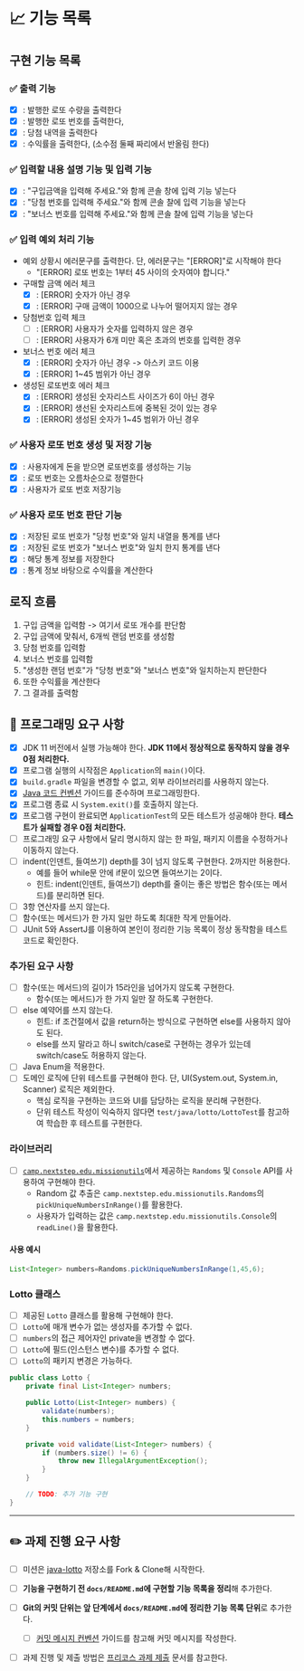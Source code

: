 # 📈 기능 목록

## 구현 기능 목록

### ✅ 출력 기능

- [X] : 발행한 로또 수량을 출력한다
- [X] : 발행한 로또 번호를 출력한다,
- [X] : 당첨 내역을 출력한다
- [X] : 수익률을 출력한다, (소수점 둘째 짜리에서 반올림 한다)

### ✅ 입력할 내용 설명 기능 및 입력 기능

- [X] : "구입금액을 입력해 주세요."와 함께 콘솔 창에 입력 기능 넣는다
- [X] : "당첨 번호를 입력해 주세요."와 함께 콘솔 찰에 입력 기능을 넣는다
- [X] : "보너스 번호를 입력해 주세요."와 함께 콘솔 찰에 입력 기능을 넣는다

### ✅ 입력 예외 처리 기능

- 예외 상황시 에러문구를 출력한다. 단, 에러문구는 "[ERROR]"로 시작해야 한다
    - "[ERROR] 로또 번호는 1부터 45 사이의 숫자여야 합니다."
- 구매할 금액 에러 체크
    - [X] : [ERROR] 숫자가 아닌 경우
    - [X] : [ERROR] 구매 금액이 1000으로 나누어 떨어지지 않는 경우
- 당첨번호 입력 체크
    - [ ] : [ERROR] 사용자가 숫자를 입력하지 않은 경우
    -  [ ] : [ERROR] 사용자가 6개 미만 혹은 초과의 번호를 입력한 경우
- 보너스 번호 에러 체크
    - [X] : [ERROR] 숫자가 아닌 경우 -> 아스키 코드 이용
    - [X] : [ERROR] 1~45 범위가 아닌 경우
- 생성된 로또번호 에러 체크
    - [X] : [ERROR] 생성된 숫자리스트 사이즈가 6이 아닌 경우
    - [X] : [ERROR] 생선된 숫자리스트에 중복된 것이 있는 경우
    - [X] : [ERROR] 생성된 숫자가 1~45 범위가 아닌 경우

### ✅ 사용자 로또 번호 생성 및 저장 기능

- [X] : 사용자에게 돈을 받으면 로또번호를 생성하는 기능
- [X] : 로또 번호는 오름차순으로 정렬한다
- [X] : 사용자가 로또 번호 저장기능

### ✅ 사용자 로또 번호 판단 기능

- [X] : 저장된 로또 번호가 "당청 번호"와 일치 내열을 통계를 낸다
- [X] : 저장된 로또 번호가 "보너스 번호"와 일치 한지 통계를 낸다
- [X] :  해당 통계 정보를 저장한다
- [X] : 통계 정보 바탕으로 수익률을 계산한다

## 로직 흐름

1. 구입 금액을 입력함 -> 여기서 로또 개수를 판단함
2. 구입 금액에 맞춰서, 6개씩 랜덤 번호를 생성함
3. 당첨 번호를 입력함
4. 보너스 번호를 입력함
5. "생성한 랜덤 번호"가 "당청 번호"와 "보너스 번호"와 일치하는지 판단한다
6. 또한 수익률을 계산한다
6. 그 결과를 출력함

## 🎯 프로그래밍 요구 사항

- [X] JDK 11 버전에서 실행 가능해야 한다. **JDK 11에서 정상적으로 동작하지 않을 경우 0점 처리한다.**
- [X] 프로그램 실행의 시작점은 `Application`의 `main()`이다.
- [X] `build.gradle` 파일을 변경할 수 없고, 외부 라이브러리를 사용하지 않는다.
- [X] [Java 코드 컨벤션](https://github.com/woowacourse/woowacourse-docs/tree/master/styleguide/java) 가이드를 준수하며 프로그래밍한다.
- [X] 프로그램 종료 시 `System.exit()`를 호출하지 않는다.
- [X] 프로그램 구현이 완료되면 `ApplicationTest`의 모든 테스트가 성공해야 한다. **테스트가 실패할 경우 0점 처리한다.**
- [ ] 프로그래밍 요구 사항에서 달리 명시하지 않는 한 파일, 패키지 이름을 수정하거나 이동하지 않는다.
- [ ] indent(인덴트, 들여쓰기) depth를 3이 넘지 않도록 구현한다. 2까지만 허용한다.
    - 예를 들어 while문 안에 if문이 있으면 들여쓰기는 2이다.
    - 힌트: indent(인덴트, 들여쓰기) depth를 줄이는 좋은 방법은 함수(또는 메서드)를 분리하면 된다.
- [ ] 3항 연산자를 쓰지 않는다.
- [ ] 함수(또는 메서드)가 한 가지 일만 하도록 최대한 작게 만들어라.
- [ ] JUnit 5와 AssertJ를 이용하여 본인이 정리한 기능 목록이 정상 동작함을 테스트 코드로 확인한다.

### 추가된 요구 사항

- [ ] 함수(또는 메서드)의 길이가 15라인을 넘어가지 않도록 구현한다.
    - 함수(또는 메서드)가 한 가지 일만 잘 하도록 구현한다.
- [ ] else 예약어를 쓰지 않는다.
    - 힌트: if 조건절에서 값을 return하는 방식으로 구현하면 else를 사용하지 않아도 된다.
    - else를 쓰지 말라고 하니 switch/case로 구현하는 경우가 있는데 switch/case도 허용하지 않는다.
- [ ] Java Enum을 적용한다.
- [ ] 도메인 로직에 단위 테스트를 구현해야 한다. 단, UI(System.out, System.in, Scanner) 로직은 제외한다.
    - 핵심 로직을 구현하는 코드와 UI를 담당하는 로직을 분리해 구현한다.
    - 단위 테스트 작성이 익숙하지 않다면 `test/java/lotto/LottoTest`를 참고하여 학습한 후 테스트를 구현한다.

### 라이브러리

- [ ] [`camp.nextstep.edu.missionutils`](https://github.com/woowacourse-projects/mission-utils)에서 제공하는 `Randoms`
  및 `Console` API를 사용하여 구현해야 한다.
    - Random 값 추출은 `camp.nextstep.edu.missionutils.Randoms`의 `pickUniqueNumbersInRange()`를 활용한다.
    - 사용자가 입력하는 값은 `camp.nextstep.edu.missionutils.Console`의 `readLine()`을 활용한다.

#### 사용 예시

```java
List<Integer> numbers=Randoms.pickUniqueNumbersInRange(1,45,6);
```

### Lotto 클래스

- [ ] 제공된 `Lotto` 클래스를 활용해 구현해야 한다.
- [ ] `Lotto`에 매개 변수가 없는 생성자를 추가할 수 없다.
- [ ] `numbers`의 접근 제어자인 private을 변경할 수 없다.
- [ ] `Lotto`에 필드(인스턴스 변수)를 추가할 수 없다.
- [ ] `Lotto`의 패키지 변경은 가능하다.

```java
public class Lotto {
	private final List<Integer> numbers;

	public Lotto(List<Integer> numbers) {
		validate(numbers);
		this.numbers = numbers;
	}

	private void validate(List<Integer> numbers) {
		if (numbers.size() != 6) {
			throw new IllegalArgumentException();
		}
	}

	// TODO: 추가 기능 구현
}
```

---

## ✏️ 과제 진행 요구 사항

- [ ] 미션은 [java-lotto](https://github.com/woowacourse-precourse/java-lotto) 저장소를 Fork & Clone해 시작한다.
- [ ] **기능을 구현하기 전 `docs/README.md`에 구현할 기능 목록을 정리**해 추가한다.
- [ ] **Git의 커밋 단위는 앞 단계에서 `docs/README.md`에 정리한 기능 목록 단위**로 추가한다.
    - [ ] [커밋 메시지 컨벤션](https://gist.github.com/stephenparish/9941e89d80e2bc58a153) 가이드를 참고해 커밋 메시지를 작성한다.
- [ ] 과제 진행 및 제출 방법은 [프리코스 과제 제출](https://github.com/woowacourse/woowacourse-docs/tree/master/precourse) 문서를 참고한다.











































